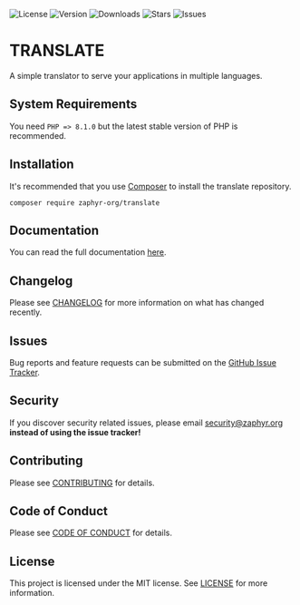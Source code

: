 ![License](https://img.shields.io/github/license/zaphyr-org/translate?style=for-the-badge)
![Version](https://img.shields.io/packagist/v/zaphyr-org/translate?style=for-the-badge)
![Downloads](https://img.shields.io/packagist/dt/zaphyr-org/translate?style=for-the-badge)
![Stars](https://img.shields.io/github/stars/zaphyr-org/translate?style=for-the-badge)
![Issues](https://img.shields.io/github/issues/zaphyr-org/translate?style=for-the-badge)

# TRANSLATE

A simple translator to serve your applications in multiple languages.

## System Requirements

You need `PHP => 8.1.0` but the latest stable version of PHP is recommended.

## Installation

It's recommended that you use [Composer](https://getcomposer.org/) to install the translate repository.

```console
composer require zaphyr-org/translate
```

## Documentation

You can read the full documentation [here](https://zaphyr.org/docs/repositories/latest/translate).

## Changelog

Please see [CHANGELOG](CHANGELOG.md) for more information on what has changed recently.

## Issues

Bug reports and feature requests can be submitted on
the [GitHub Issue Tracker](https://github.com/zaphyr-org/translate/issues).

## Security

If you discover security related issues, please email security@zaphyr.org **instead of using the issue tracker!**

## Contributing

Please see [CONTRIBUTING](https://zaphyr.org/contributions) for details.

## Code of Conduct

Please see [CODE OF CONDUCT](https://zaphyr.org/contributions#code-of-conduct) for details.

## License

This project is licensed under the MIT license. See [LICENSE](LICENSE.md) for more information.

